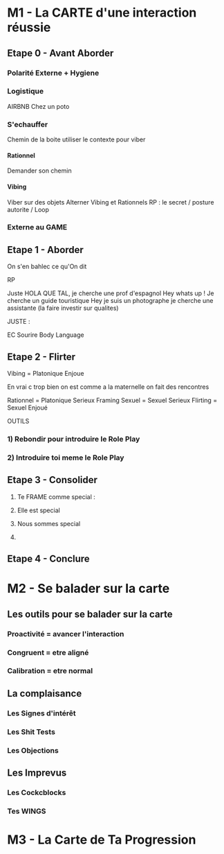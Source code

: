 # M1 - La CARTE d'une interaction réussie

## Etape 0 - Avant Aborder

### Polarité Externe + Hygiene

### Logistique

AIRBNB
Chez un poto

### S'echauffer

Chemin de la boite utiliser le contexte pour viber

#### Rationnel

Demander son chemin

#### Vibing

Viber sur des objets
Alterner Vibing et Rationnels
RP : le secret / posture autorite / Loop


### Externe au GAME



## Etape 1 - Aborder

On s'en bahlec ce qu'On dit

RP

Juste HOLA QUE TAL, je cherche une prof d'espagnol
Hey whats up ! Je cherche un guide touristique
Hey je suis un photographe je cherche une assistante (la faire investir sur qualites)

JUSTE :

EC
Sourire
Body Language

## Etape 2 - Flirter

Vibing = Platonique Enjoue

En vrai c trop bien on est comme a la maternelle on fait des rencontres

Rationnel = Platonique Serieux
Framing Sexuel = Sexuel Serieux
Flirting = Sexuel Enjoué

OUTILS

### 1) Rebondir pour introduire le Role Play




### 2) Introduire toi meme le Role Play


##



## Etape 3 - Consolider

1) Te FRAME comme special :

2) Elle est special

3) Nous sommes special
4) 

## Etape 4 - Conclure


# M2 - Se balader sur la carte

## Les outils pour se balader sur la carte

### Proactivité = avancer l'interaction

### Congruent = etre aligné

### Calibration = etre normal

## La complaisance

### Les Signes d'intérêt

### Les Shit Tests

### Les Objections

## Les Imprevus

### Les Cockcblocks

### Tes WINGS


# M3 - La Carte de Ta Progression